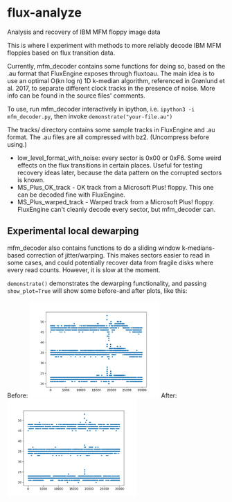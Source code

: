 # flux-analyze
Analysis and recovery of IBM MFM floppy image data

This is where I experiment with methods to more reliably decode IBM MFM floppies
based on flux transition data.

Currently, mfm_decoder contains some functions for doing so, based on the .au
format that FluxEngine exposes through fluxtoau. The main idea is to use an
optimal O(kn log n) 1D k-median algorithm, referenced in Grønlund et al. 2017,
to separate different clock tracks in the presence of noise. More info can be
found in the source files' comments.

To use, run mfm_decoder interactively in ipython, i.e. `ipython3 -i mfm_decoder.py`, then invoke `demonstrate("your-file.au")`

The tracks/ directory contains some sample tracks in FluxEngine and .au format.
The .au files are all compressed with bz2. (Uncompress before using.)

- low_level_format_with_noise: every sector is 0x00 or 0xF6. Some weird effects on the flux transitions in certain places. Useful for testing recovery ideas later, because the data pattern on the corrupted sectors is known.
- MS_Plus_OK_track - OK track from a Microsoft Plus! floppy. This one can be decoded fine with FluxEngine.
- MS_Plus_warped_track - Warped track from a Microsoft Plus! floppy. FluxEngine can't cleanly decode every sector, but mfm_decoder can.

## Experimental local dewarping

mfm_decoder also contains functions to do a sliding window k-medians-based
correction of jitter/warping. This makes sectors easier to read in some cases,
and could potentially recover data from fragile disks where every read counts.
However, it is slow at the moment.

`demonstrate()` demonstrates the dewarping functionality, and passing
`show_plot=True` will show some before-and after plots, like this:

Before:
<img src="doc/MSPlus_warped_before.svg" width=300>
After:
<img src="doc/MSPlus_warped_after.svg" width=300>
